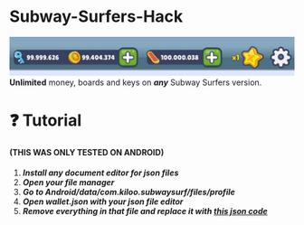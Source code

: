 # Subway-Surfers-Hack
![](https://github.com/n0nexist/Subway-Surfers-Hack/blob/main/screenshot.jpg?raw=true)<br>
**Unlimited** money, boards and keys on _**any**_ Subway Surfers version.

# ❓ Tutorial
<h4>(THIS WAS ONLY TESTED ON ANDROID)</h4>
<ol>
  <li><b><i>Install any document editor for json files</i></b></li>
  <li><i><b>Open your file manager</b></i></li>
  <li><i><b>Go to Android/data/com.kiloo.subwaysurf/files/profile</b></i></li>
  <li><i><b>Open wallet.json with your json file editor</b></i></li>
  <li><i><b>Remove everything in that file and replace it with <a href="https://github.com/n0nexist/Subway-Surfers-Hack/blob/main/wallet.json">this json code</a></b></i></li>
</ol>

